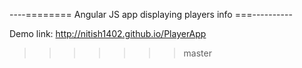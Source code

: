 

----======== Angular JS app displaying players info ===----------


Demo link: http://nitish1402.github.io/PlayerApp
>>>>>>> master
